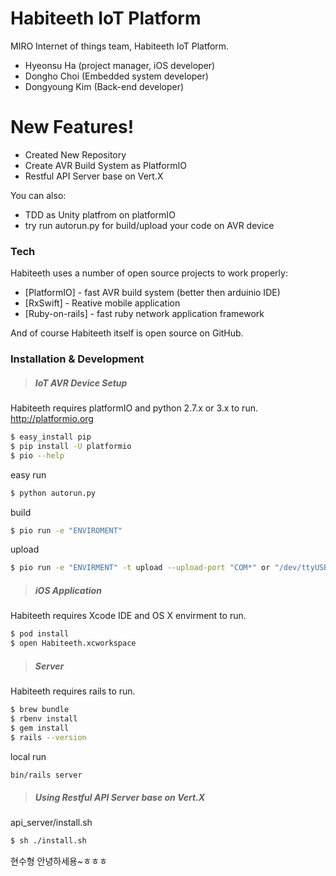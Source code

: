 # Habiteeth IoT Platform

MIRO Internet of things team, Habiteeth IoT Platform.

  - Hyeonsu Ha (project manager, iOS developer)
  - Dongho Choi (Embedded system developer)
  - Dongyoung Kim (Back-end developer)

# New Features!

  - Created New Repository
  - Create AVR Build System as PlatformIO
  - Restful API Server base on Vert.X


You can also:
  - TDD as Unity platfrom on platformIO
  - try run autorun.py for build/upload your code on AVR device

### Tech

Habiteeth uses a number of open source projects to work properly:

* [PlatformIO] - fast AVR build system (better then arduinio IDE)
* [RxSwift] - Reative mobile application
* [Ruby-on-rails] - fast ruby network application framework

And of course Habiteeth itself is open source on GitHub.

### Installation & Development
>##### IoT AVR Device Setup
Habiteeth requires platformIO and python 2.7.x or 3.x to run. http://platformio.org
```sh
$ easy_install pip
$ pip install -U platformio
$ pio --help
```
easy run
```sh
$ python autorun.py
```
build
```sh
$ pio run -e "ENVIROMENT"
```
upload
```sh
$ pio run -e "ENVIRMENT" -t upload --upload-port "COM*" or "/dev/ttyUSB*"
```

>##### iOS Application
Habiteeth requires Xcode IDE and OS X envirment to run.
```sh
$ pod install
$ open Habiteeth.xcworkspace
```
>##### Server
Habiteeth requires rails to run.
```sh
$ brew bundle
$ rbenv install
$ gem install
$ rails --version
```

local run
```sh
bin/rails server
```

>##### Using Restful API Server base on Vert.X
api_server/install.sh

```sh
$ sh ./install.sh
```
현수형 안녕하세용~ㅎㅎㅎ
